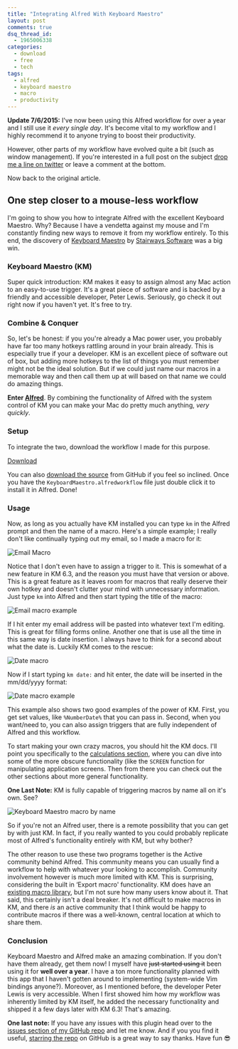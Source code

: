 ```yaml
---
title: "Integrating Alfred With Keyboard Maestro"
layout: post
comments: true
dsq_thread_id:
  - 1965006338
categories:
  - download
  - free
  - tech
tags:
  - alfred
  - keyboard maestro
  - macro
  - productivity
---
```


**Update 7/6/2015:** I've now been using this Alfred workflow for over a year and I still use it _every single day_. It's become vital to my workflow and I highly recommend it to anyone trying to boost their productivity.

However, other parts of my workflow have evolved quite a bit (such as window management). If you're interested in a full post on the subject [drop me a line on twitter][twitter] or leave a comment at the bottom. 

Now back to the original article.

[twitter]: https://twitter.com/ian_989/

## One step closer to a mouse-less workflow

I'm going to show you how to integrate Alfred with the excellent Keyboard Maestro. Why? Because I have a vendetta against my mouse and I'm constantly finding new ways to remove it from my workflow entirely. To this end, the discovery of [Keyboard Maestro][1] by [Stairways Software][2] was a big win.

### Keyboard Maestro (KM)

Super quick introduction: KM makes it easy to assign almost any Mac action to an easy-to-use trigger. It's a great piece of software and is backed by a friendly and accessible developer, Peter Lewis. Seriously, go check it out right now if you haven't yet. It's free to try.

### Combine & Conquer

So, let's be honest: if you you're already a Mac power user, you probably have far too many hotkeys rattling around in your brain already. This is especially true if your a developer. KM is an excellent piece of software out of box, but adding more hotkeys to the list of things you must remember might not be the ideal solution. But if we could just name our macros in a memorable way and then call them up at will based on that name we could do amazing things.

<!--more-->

**Enter [Alfred][3]**. By combining the functionality of Alfred with the system control of KM you can make your Mac do pretty much anything, *very quickly*.

### Setup

To integrate the two, download the workflow I made for this purpose.

<a class="btn btn-download" href="https://github.com/iansinnott/alfred-maestro/raw/master/AlfredMaestro.alfredworkflow">Download</a>

You can also [download the source][4] from GitHub if you feel so inclined. Once you have the `KeyboardMaestro.alfredworkflow` file just double click it to install it in Alfred. Done!

### Usage

Now, as long as you actually have KM installed you can type `km` in the Alfred prompt and then the name of a macro. Here's a simple example; I really don't like continually typing out my email, so I made a macro for it:

![Email Macro](http://dropsinn.s3.amazonaws.com/email-macro.png)

Notice that I don't even have to assign a trigger to it. This is somewhat of a new feature in KM 6.3, and the reason you must have that version or above. This is a great feature as it leaves room for macros that really deserve their own hotkey and doesn't clutter your mind with unnecessary information. Just type `km` into Alfred and then start typing the title of the macro:

![Email macro example](http://dropsinn.s3.amazonaws.com/Screen%20Shot%202015-07-06%20at%209.15.08%20PM.png)

If I hit enter my email address will be pasted into whatever text I'm editing. This is great for filling forms online. Another one that is use all the time in this same way is date insertion. I always have to think for a second about what the date is. Luckily KM comes to the rescue:

![Date macro](http://dropsinn.s3.amazonaws.com/Screen%20Shot%202015-07-06%20at%209.18.19%20PM.png)

Now if I start typing `km date:` and hit enter, the date will be inserted in the mm/dd/yyyy format:

![Date macro example](http://dropsinn.s3.amazonaws.com/Screen%20Shot%202015-07-06%20at%209.19.00%20PM.png)

This example also shows two good examples of the power of KM. First, you get set values, like `%NumberDate%` that you can pass in. Second, when you want/need to, you can also assign triggers that are fully independent of Alfred and this workflow.

To start making your own crazy macros, you should hit the KM docs. I'll point you specifically to the [calculations section][5], where you can dive into some of the more obscure functionality (like the `SCREEN` function for manipulating application screens. Then from there you can check out the other sections about more general functionality.

**One Last Note:** KM is fully capable of triggering macros by name all on it's own. See?

![Keyboard Maestro macro by name](http://dropsinn.s3.amazonaws.com/Screen%20Shot%202015-07-06%20at%209.12.29%20PM.png)

So if you're not an Alfred user, there is a remote possibility that you can get by with just KM. In fact, if you really wanted to you could probably replicate most of Alfred's functionality entirely with KM, but why bother?

The other reason to use these two programs together is the Active community behind Alfred. This community means you can usually find a workflow to help with whatever your looking to accomplish. Community involvement however is much more limited with KM. This is surprising, considering the built in &#8216;Export macro' functionality. KM does have an [existing macro library][6], but I'm not sure how many users know about it. That said, this certainly isn't a deal breaker. It's not difficult to make macros in KM, and there *is* an active community that I think would be happy to contribute macros if there was a well-known, central location at which to share them.

### Conclusion

Keyboard Maestro and Alfred make an amazing combination. If you don't have them already, get them now! I myself have <del>just started using it</del> been using it for **well over a year**. I have a ton more functionality planned with this app that I haven't gotten around to implementing (system-wide Vim bindings anyone?). Moreover, as I mentioned before, the developer Peter Lewis is very accessible. When I first showed him how my workflow was inherently limited by KM itself, he added the necessary functionality and shipped it a few days later with KM 6.3! That's amazing.

**One last note:** If you have any issues with this plugin head over to the [issues section of my GitHub repo][7] and let me know. And if you you find it useful, [starring the repo][repo] on GitHub is a great way to say thanks. Have fun :sunglasses:

 [1]: http://www.keyboardmaestro.com/main/
 [2]: http://www.stairways.com/main/
 [3]: http://www.alfredapp.com/
 [4]: https://github.com/iansinnott/keyboard-maestro-alfred
 [5]: http://www.keyboardmaestro.com/documentation/6/calculations.html
 [6]: http://www.keyboardmaestro.com/main/macro-library
 [7]: https://github.com/iansinnott/keyboard-maestro-alfred/issues

 [repo]: https://github.com/iansinnott/keyboard-maestro-alfred

 [workflow]: https://github.com/iansinnott/alfred-maestro/raw/master/AlfredMaestro.alfredworkflow
